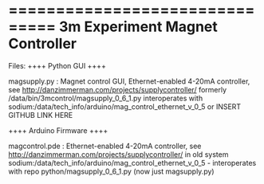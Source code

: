 ===============================
3m Experiment Magnet Controller
===============================

Files:
++++
Python GUI
++++

magsupply.py : Magnet control GUI, Ethernet-enabled 4-20mA controller, see http://danzimmerman.com/projects/supplycontroller/
	formerly /data/bin/3mcontrol/magsupply_0_6_1.py interoperates with sodium:/data/tech_info/arduino/mag_control_ethernet_v_0_5
	or INSERT GITHUB LINK HERE

++++
Arduino Firmware
++++

magcontrol.pde : Ethernet-enabled 4-20mA controller, see http://danzimmerman.com/projects/supplycontroller/
	in old system sodium:/data/tech_info/arduino/mag_control_ethernet_v_0_5 - interoperates with repo python/magsupply_0_6_1.py (now just magsupply.py)

